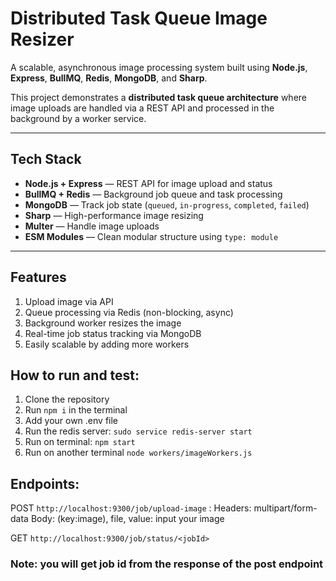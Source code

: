 # Distributed Task Queue Image Resizer

A scalable, asynchronous image processing system built using **Node.js**, **Express**, **BullMQ**, **Redis**, **MongoDB**, and **Sharp**.

This project demonstrates a **distributed task queue architecture** where image uploads are handled via a REST API and processed in the background by a worker service.

---

## Tech Stack

- **Node.js + Express** — REST API for image upload and status
- **BullMQ + Redis** — Background job queue and task processing
- **MongoDB** — Track job state (`queued`, `in-progress`, `completed`, `failed`)
- **Sharp** — High-performance image resizing
- **Multer** — Handle image uploads
- **ESM Modules** — Clean modular structure using `type: module`

---

## Features

1. Upload image via API
2. Queue processing via Redis (non-blocking, async)
3. Background worker resizes the image
4. Real-time job status tracking via MongoDB
5. Easily scalable by adding more workers

## How to run and test:
1. Clone the repository
2. Run `npm i` in the terminal
3. Add your own .env file
4. Run the redis server: `sudo service redis-server start`
5. Run on terminal: `npm start`
6. Run on another terminal `node workers/imageWorkers.js`

## Endpoints:
POST `http://localhost:9300/job/upload-image` : 
      Headers: multipart/form-data
      Body: (key:image), file, value: input your image

GET `http://localhost:9300/job/status/<jobId>`
### Note: you will get job id from the response of the post endpoint

